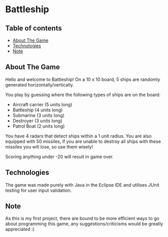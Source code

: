 # Battleship
## Table of contents
* [About The Game](#about-the-game)
* [Technologies](#technologies)
* [Note](#note)

## About The Game
Hello and welcome to Battleship!
On a 10 x 10 board, 5 ships are randomly generated horizontally/vertically.

You play by guessing where the following types of ships are on the board:
* Aircraft carrier (5 units long)
* Battleship (4 units long)
* Submarine (3 units long)
* Destroyer (3 units long)
* Patrol Boat (2 units long)

You have 4 radars that detect ships within a 1 unit radius.
You are also equipped with 50 missiles, if you are unable to destroy all ships
with these missiles you will lose, so use them wisely!

Scoring anything under -20 will result in game over.

## Technologies
The game was made purely with Java in the Eclipse IDE and utilises JUnit testing for
user input validation.

## Note
As this is my first project, there are bound to be more efficient ways to go about
programming this game, any suggestions/criticisms would be greatly appreciated :)
